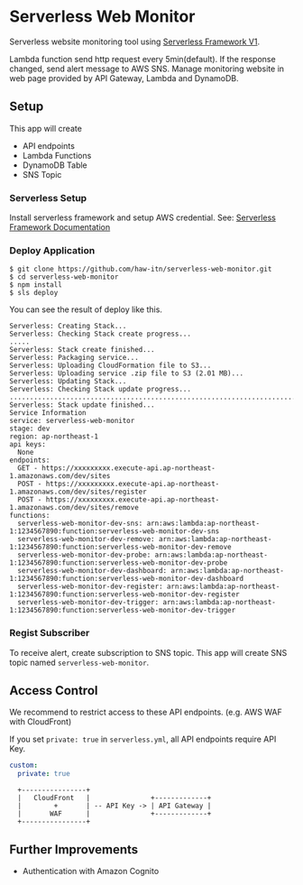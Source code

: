# Serverless Web Monitor

Serverless website monitoring tool using [Serverless Framework V1](https://serverless.com/).

Lambda function send http request every 5min(default). If the response changed, send alert message to AWS SNS.
Manage monitoring website in web page provided by API Gateway, Lambda and DynamoDB.

## Setup

This app will create

* API endpoints
* Lambda Functions
* DynamoDB Table
* SNS Topic

### Serverless Setup

Install serverless framework and setup AWS credential.
See: [Serverless Framework Documentation](http://docs.serverless.com)

### Deploy Application

```
$ git clone https://github.com/haw-itn/serverless-web-monitor.git
$ cd serverless-web-monitor
$ npm install
$ sls deploy
```

You can see the result of deploy like this.

```
Serverless: Creating Stack...
Serverless: Checking Stack create progress...
.....
Serverless: Stack create finished...
Serverless: Packaging service...
Serverless: Uploading CloudFormation file to S3...
Serverless: Uploading service .zip file to S3 (2.01 MB)...
Serverless: Updating Stack...
Serverless: Checking Stack update progress...
......................................................................................................................
Serverless: Stack update finished...
Service Information
service: serverless-web-monitor
stage: dev
region: ap-northeast-1
api keys:
  None
endpoints:
  GET - https://xxxxxxxxx.execute-api.ap-northeast-1.amazonaws.com/dev/sites
  POST - https://xxxxxxxxx.execute-api.ap-northeast-1.amazonaws.com/dev/sites/register
  POST - https://xxxxxxxxx.execute-api.ap-northeast-1.amazonaws.com/dev/sites/remove
functions:
  serverless-web-monitor-dev-sns: arn:aws:lambda:ap-northeast-1:1234567890:function:serverless-web-monitor-dev-sns
  serverless-web-monitor-dev-remove: arn:aws:lambda:ap-northeast-1:1234567890:function:serverless-web-monitor-dev-remove
  serverless-web-monitor-dev-probe: arn:aws:lambda:ap-northeast-1:1234567890:function:serverless-web-monitor-dev-probe
  serverless-web-monitor-dev-dashboard: arn:aws:lambda:ap-northeast-1:1234567890:function:serverless-web-monitor-dev-dashboard
  serverless-web-monitor-dev-register: arn:aws:lambda:ap-northeast-1:1234567890:function:serverless-web-monitor-dev-register
  serverless-web-monitor-dev-trigger: arn:aws:lambda:ap-northeast-1:1234567890:function:serverless-web-monitor-dev-trigger
```

### Regist Subscriber
To receive alert, create subscription to SNS topic. This app will create SNS topic named `serverless-web-monitor`.

## Access Control

We recommend to restrict access to these API endpoints.
(e.g. AWS WAF with CloudFront)

If you set `private: true` in `serverless.yml`, all API endpoints require API Key.

```serverless.yml
custom:
  private: true 
```

```
  +----------------+               
  |   CloudFront   |               +-------------+
  |        +       | -- API Key -> | API Gateway |
  |       WAF      |               +-------------+
  +----------------+               

```

## Further Improvements
* Authentication with Amazon Cognito
